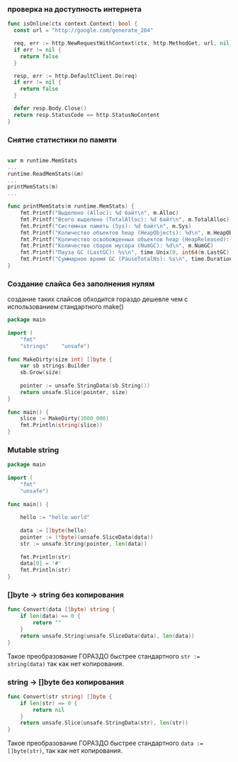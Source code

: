 ### проверка на доступность интернета
```go
func isOnline(ctx context.Context) bool {
  const url = "http://google.com/generate_204"

  req, err := http.NewRequestWithContext(ctx, http.MethodGet, url, nil)
  if err != nil {
    return false
  }

  resp, err := http.DefaultClient.Do(req)
  if err != nil {
    return false
  }

  defer resp.Body.Close()
  return resp.StatusCode == http.StatusNoContent
}
```

### Снятие  статистики по памяти
```go

var m runtime.MemStats
...
runtime.ReadMemStats(&m)
...
printMemStats(m)
...

func printMemStats(m runtime.MemStats) {  
    fmt.Printf("Выделено (Alloc): %d байт\n", m.Alloc)  
    fmt.Printf("Всего выделено (TotalAlloc): %d байт\n", m.TotalAlloc)  
    fmt.Printf("Системная память (Sys): %d байт\n", m.Sys)  
    fmt.Printf("Количество объектов heap (HeapObjects): %d\n", m.HeapObjects)  
    fmt.Printf("Количество освобожденных объектов heap (HeapReleased): %d\n", m.HeapReleased)  
    fmt.Printf("Количество сборок мусора (NumGC): %d\n", m.NumGC)  
    fmt.Printf("Пауза GC (LastGC): %s\n", time.Unix(0, int64(m.LastGC)).String())  
    fmt.Printf("Суммарное время GC (PauseTotalNs): %s\n", time.Duration(m.PauseTotalNs).String())  
}
```

### Создание слайса без заполнения нулям
создание таких слайсов обходится гораздо дешевле чем с использованием стандартного make()
```go
package main  
  
import (  
    "fmt"  
    "strings"    "unsafe")  
  
func MakeDirty(size int) []byte {  
    var sb strings.Builder  
    sb.Grow(size)  
  
    pointer := unsafe.StringData(sb.String())  
    return unsafe.Slice(pointer, size)  
}  
  
func main() {  
    slice := MakeDirty(1000_000)  
    fmt.Println(string(slice))  
}
```


### Mutable string
```go
package main  
  
import (  
    "fmt"  
    "unsafe")  
  
func main() {  
  
    hello := "hello world"  
  
    data := []byte(hello)  
    pointer := (*byte)(unsafe.SliceData(data))  
    str := unsafe.String(pointer, len(data))  
  
    fmt.Println(str)  
    data[0] = '#'  
    fmt.Println(str)  
}
```


### []byte -> string без  копирования
```go
func Convert(data []byte) string {
	if len(data) == 0 {
		return ""
	}
	return unsafe.String(unsafe.SliceData(data), len(data))
}
```
Такое преобразование ГОРАЗДО быстрее стандартного `str := string(data)` так как нет копирования.


### string -> []byte без копирования 
```go 
func Convert(str string) []byte {
	if len(str) == 0 {
		return nil
	}
	return unsafe.Slice(unsafe.StringData(str), len(str))
}
```
Такое преобразование ГОРАЗДО быстрее стандартного `data := []byte(str)`, так как нет копирования.